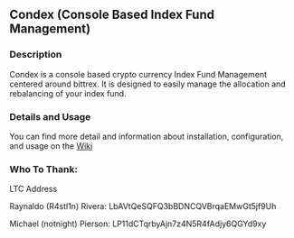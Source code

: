 ## Condex (Console Based Index Fund Management)

### Description
Condex is a console based crypto currency Index Fund Management centered around bittrex. It is designed to easily manage the allocation and rebalancing of your index fund.

### Details and Usage
You can find more detail and information about installation, configuration, and usage on the [Wiki](https://github.com/cribbstechnologies/condex/wiki)

### Who To Thank:

LTC Address

Raynaldo (R4stl1n) Rivera: LbAVtQeSQFQ3bBDNCQVBrqaEMwGt5jf9Uh

Michael (notnight) Pierson: LP11dCTqrbyAjn7z4N5R4fAdjy6QGYd9xy
